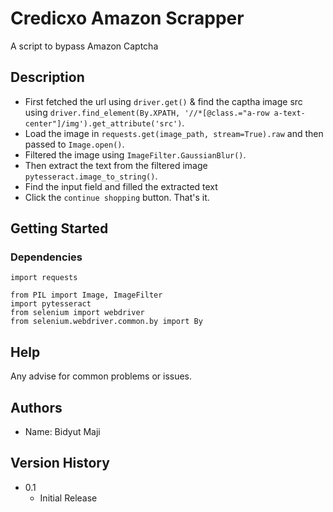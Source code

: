 #  Credicxo Amazon Scrapper 

A script to bypass Amazon Captcha

## Description
* First fetched the url using `driver.get()` & find the captha image src using `driver.find_element(By.XPATH, '//*[@class.="a-row a-text-center"]/img').get_attribute('src')`.
* Load the image in `requests.get(image_path, stream=True).raw` and then passed to `Image.open()`.
* Filtered the image using `ImageFilter.GaussianBlur()`.
* Then extract the text from the filtered image ` pytesseract.image_to_string()`.
* Find the input field and filled the extracted text
* Click the `continue shopping` button. That's it. 

## Getting Started 

### Dependencies
 
```
import requests

from PIL import Image, ImageFilter
import pytesseract
from selenium import webdriver
from selenium.webdriver.common.by import By
```

## Help

Any advise for common problems or issues.

## Authors

* Name: Bidyut Maji

## Version History

* 0.1
    * Initial Release
